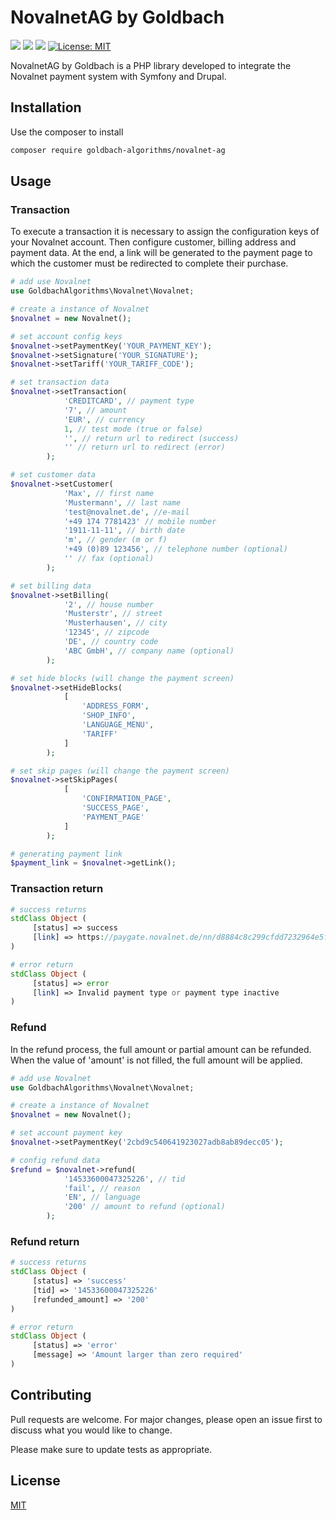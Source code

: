 # NovalnetAG by Goldbach

[<img src="https://badgen.net/badge/Powered%20by/Goldbach/red" />](https://github.com/Goldbach07/)
[<img src="https://badgen.net/badge/Developed%20for/Symfony/black" />](https://symfony.com/)
[<img src="https://badgen.net/badge/Developed%20for/Drupal/blue" />](https://www.drupal.org/)
[![License: MIT](https://img.shields.io/badge/License-MIT-yellow.svg)](https://opensource.org/licenses/MIT)

NovalnetAG by Goldbach is a PHP library developed to integrate the Novalnet payment system with Symfony and Drupal.

## Installation

Use the composer to install

```bash
composer require goldbach-algorithms/novalnet-ag
```

## Usage

### Transaction
To execute a transaction it is necessary to assign the configuration keys of your Novalnet account. Then configure customer, billing address and payment data.  At the end, a link will be generated to the payment page to which the customer must be redirected to complete their purchase.
```php
# add use Novalnet
use GoldbachAlgorithms\Novalnet\Novalnet;

# create a instance of Novalnet
$novalnet = new Novalnet();

# set account config keys
$novalnet->setPaymentKey('YOUR_PAYMENT_KEY');
$novalnet->setSignature('YOUR_SIGNATURE');
$novalnet->setTariff('YOUR_TARIFF_CODE');

# set transaction data
$novalnet->setTransaction(
            'CREDITCARD', // payment type
            '7', // amount
            'EUR', // currency
            1, // test mode (true or false)
            '', // return url to redirect (success)
            '' // return url to redirect (error)
        );

# set customer data
$novalnet->setCustomer(
            'Max', // first name
            'Mustermann', // last name
            'test@novalnet.de', //e-mail
            '+49 174 7781423' // mobile number
            '1911-11-11', // birth date
            'm', // gender (m or f)
            '+49 (0)89 123456', // telephone number (optional)
            '' // fax (optional)
        );

# set billing data
$novalnet->setBilling(
            '2', // house number
            'Musterstr', // street
            'Musterhausen', // city
            '12345', // zipcode
            'DE', // country code
            'ABC GmbH', // company name (optional)
        );

# set hide blocks (will change the payment screen)
$novalnet->setHideBlocks(
            [
                'ADDRESS_FORM',
                'SHOP_INFO', 
                'LANGUAGE_MENU', 
                'TARIFF'
            ]
        );

# set skip pages (will change the payment screen)
$novalnet->setSkipPages(
            [
                'CONFIRMATION_PAGE',
                'SUCCESS_PAGE',
                'PAYMENT_PAGE'
            ]
        );

# generating payment link
$payment_link = $novalnet->getLink();
```

### Transaction return
```php
# success returns
stdClass Object (
     [status] => success
     [link] => https://paygate.novalnet.de/nn/d8884c8c299cfdd7232964e5fe788849
)

# error return
stdClass Object (
     [status] => error
     [link] => Invalid payment type or payment type inactive
)
```

### Refund
In the refund process, the full amount or partial amount can be refunded. When the value of 'amount' is not filled, the full amount will be applied.

```php
# add use Novalnet
use GoldbachAlgorithms\Novalnet\Novalnet;

# create a instance of Novalnet
$novalnet = new Novalnet();

# set account payment key
$novalnet->setPaymentKey('2cbd9c540641923027adb8ab89decc05');

# config refund data
$refund = $novalnet->refund(
            '14533600047325226', // tid
            'fail', // reason
            'EN', // language
            '200' // amount to refund (optional)
        );
```

### Refund return
```php
# success returns
stdClass Object (
     [status] => 'success'
     [tid] => '14533600047325226'
     [refunded_amount] => '200'
)

# error return
stdClass Object (
     [status] => 'error'
     [message] => 'Amount larger than zero required'
)
```

## Contributing
Pull requests are welcome. For major changes, please open an issue first to discuss what you would like to change.

Please make sure to update tests as appropriate.

## License
[MIT](https://choosealicense.com/licenses/mit/)
